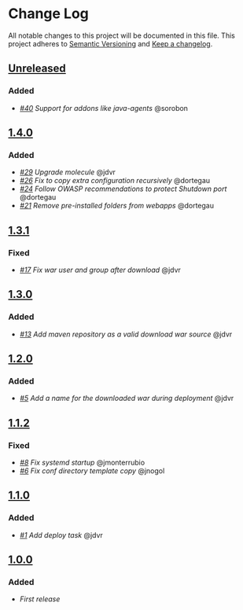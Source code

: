 # Change Log
All notable changes to this project will be documented in this file.
This project adheres to [Semantic Versioning](http://semver.org/) and [Keep a changelog](https://github.com/olivierlacan/keep-a-changelog).

## [Unreleased](https://github.com/idealista/tomcat-role/tree/develop)
### Added
- *[#40](https://github.com/idealista/tomcat-role/issues/40) Support for addons like java-agents* @sorobon

## [1.4.0](https://github.com/idealista/tomcat-role/tree/1.4.0)

### Added
- *[#29](https://github.com/idealista/tomcat-role/issues/29) Upgrade molecule* @jdvr
- *[#26](https://github.com/idealista/tomcat-role/issues/26) Fix to copy extra configuration recursively* @dortegau
- *[#24](https://github.com/idealista/tomcat-role/issues/24) Follow OWASP recommendations to protect Shutdown port* @dortegau
- *[#21](https://github.com/idealista/tomcat-role/issues/21) Remove pre-installed folders from webapps* @dortegau

## [1.3.1](https://github.com/idealista/tomcat-role/tree/1.3.1)

### Fixed
- *[#17](https://github.com/idealista/tomcat-role/issues/17) Fix war user and group after download* @jdvr

## [1.3.0](https://github.com/idealista/tomcat-role/tree/1.3.0)

### Added
- *[#13](https://github.com/idealista/tomcat-role/issues/13) Add maven repository as a valid download war source* @jdvr

## [1.2.0](https://github.com/idealista/tomcat-role/tree/1.2.0)

### Added
- *[#5](https://github.com/idealista/tomcat-role/issues/5) Add a name for the downloaded war during deployment* @jdvr

## [1.1.2](https://github.com/idealista/tomcat-role/tree/1.1.2)

### Fixed
- *[#8](https://github.com/idealista/tomcat-role/issues/8) Fix systemd startup* @jmonterrubio
- *[#6](https://github.com/idealista/tomcat-role/issues/6) Fix conf directory template copy* @jnogol

## [1.1.0](https://github.com/idealista/tomcat-role/tree/1.1.0)

### Added
- *[#1](https://github.com/idealista/tomcat-role/issues/1) Add deploy task* @jdvr


## [1.0.0](https://github.com/idealista/tomcat-role/tree/1.0.0)

### Added
- *First release*
